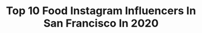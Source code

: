 ---
title: Top 10 Food Instagram Influencers In San Francisco In 2020
description: >-
  Find top food Instagram influencers in San Francisco in 2020. Most popular hashtags: #food #sanfrancisco #ad #stayhome.
platform: Instagram
profiles:
  - username: "chefaaronmay"
    fullname: >-
      Aaron May
    location: "United States"
    followers: 17833
    engagement: 490
    commentsToLikes: 0.051343
    id: ck5zvxnga53qa0i14l4w0sngu
    verified: true
    hashtags: "#guysbiggame, #guysranchkitchen, #rainbowtacochallenge, #food"
  - username: "alessa"
    fullname: >-
      Alessa | アレッサ 💫
    location: "United States"
    followers: 13915
    engagement: 907
    commentsToLikes: 0.088473
    id: ck14gwkbf7e1m0i191nzti4t0
    verified: false
    hashtags: "#lifeathome, #coachny, #ad, #lovemyvoloom"
  - username: "nick_muncy"
    fullname: >-
      Nick Muncy
    location: "United States"
    followers: 16218
    engagement: 299
    commentsToLikes: 0.029784
    id: ck139xxmvno6e0i194nbmpxfc
    verified: false
    hashtags: "#saverestaurants, #togetherwecan, #toothachemag, #forchefsbychefs"
  - username: "sfshock"
    fullname: >-
      San Francisco Shock
    location: "United States"
    followers: 115263
    engagement: 374
    commentsToLikes: 0.016924
    id: ck139907lk4a60i1932cr7fjn
    verified: true
    hashtags: "#road, #show, #chewbacca, #ever"
  - username: "allie.eats"
    fullname: >-
      Allie Tong | Food + Travel
    location: "United States"
    followers: 37152
    engagement: 284
    commentsToLikes: 0.125924
    id: ck0u0hjaztpnv0i194lniunog
    verified: false
    hashtags: "#photoshop, #editingtutorial, #foodphotographer, #bayarea"
  - username: "the_happyepicurean"
    fullname: >-
      Tim Delgado Macalino
    location: "United States"
    followers: 8072
    engagement: 1373
    commentsToLikes: 0.097063
    id: ck14i4kmedm3p0i19a6a4gntb
    verified: false
    hashtags: "#lchfsnack, #giveawayalert, #lowsugardiet, #coffee"
  - username: "kevinkwanloucks"
    fullname: >-
      KEVIN KWAN LOUCKS
    location: "United States"
    followers: 9052
    engagement: 974
    commentsToLikes: 0.001034
    id: ckap7awnqja590i78fybbcrzc
    verified: false
    hashtags: "#myhero, #conference, #picasso, #education"
  - username: "asideofsweet"
    fullname: >-
      San Francisco Food + Travel
    location: "United States"
    followers: 33732
    engagement: 306
    commentsToLikes: 0.097179
    id: ck0tvwfxpd3350i19hnphbesd
    verified: false
    hashtags: "#reformation, #flatlaysquad, #girlgang, #flowerwall"
  - username: "photogenicfoodies"
    fullname: >-
      San Francisco Food & Creative
    location: "United States"
    followers: 15011
    engagement: 281
    commentsToLikes: 0.024651
    id: ck5q60mh2ve9c0i119fjhtuqx
    verified: false
    hashtags: "#restaurantweek"
  - username: "nantuck3t"
    fullname: >-
      nanette
    location: "United States"
    followers: 47947
    engagement: 112
    commentsToLikes: 0.115029
    id: ck6u3vh8i04e70j71t7moub0j
    verified: false
    hashtags: "#chicagohome, #takemebacktochicago, #enrichthejourney, #neverstopexploring"
---